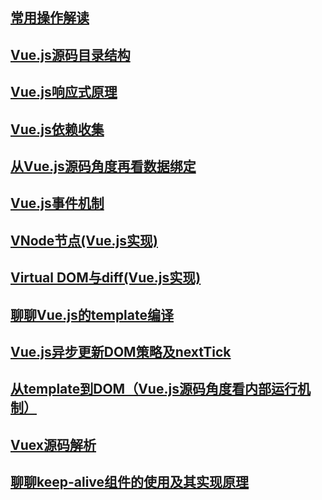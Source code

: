 ## [常用操作解读](https://github.com/dinghuahua/blog/blob/master/vue%E6%BA%90%E7%A0%81%E5%AD%A6%E4%B9%A0/%E5%B8%B8%E7%94%A8%E6%93%8D%E4%BD%9C%E8%A7%A3%E8%AF%BB.md)
## [Vue.js源码目录结构](https://github.com/dinghuahua/blog/tree/master/vue%E6%BA%90%E7%A0%81%E5%AD%A6%E4%B9%A0/vue.js%20%E6%BA%90%E7%A0%81%E7%BB%93%E6%9E%84.md)
## [Vue.js响应式原理](https://github.com/dinghuahua/blog/tree/master/vue%E6%BA%90%E7%A0%81%E5%AD%A6%E4%B9%A0/Vue.js%E5%93%8D%E5%BA%94%E5%BC%8F%E5%8E%9F%E7%90%86.md)
## [Vue.js依赖收集](https://github.com/dinghuahua/blog/tree/master/vue%E6%BA%90%E7%A0%81%E5%AD%A6%E4%B9%A0/Vue.js%E4%BE%9D%E8%B5%96%E6%94%B6%E9%9B%86%E5%8E%9F%E7%90%86.md)
## [从Vue.js源码角度再看数据绑定]()
## [Vue.js事件机制]()
## [VNode节点(Vue.js实现)]()
## [Virtual DOM与diff(Vue.js实现)]()
## [聊聊Vue.js的template编译]()
## [Vue.js异步更新DOM策略及nextTick]()
## [从template到DOM（Vue.js源码角度看内部运行机制）]()
## [Vuex源码解析]()
## [聊聊keep-alive组件的使用及其实现原理]()